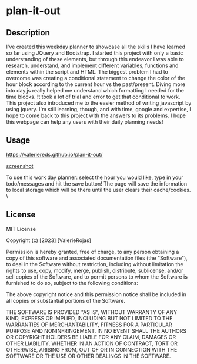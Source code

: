 # plan-it-out

## Description

I've created this weekday planner to showcase all the skills I have learned so far using JQuery and Bootstrap. I started this project with only a basic understanding of these elements, but through this endeavor I was able to research, understand, and implement different variables, functions and elements within the script and HTML. The biggest problem I had to overcome was creating a conditional statement to change the color of the hour block according to the current hour vs the past/present. Diving more into day.js really helped me understand which formatting I needed for the time blocks. !t took a lot of trial and error to get that conditional to work. This project also introduced me to the easier method of writing javascript by using jquery. I'm still learning, though, and with time, google and expertise, I hope to come back to this project with the answers to its problems. I hope this webpage can help any users with their daily planning needs!

## Usage

https://valeriereds.github.io/plan-it-out/

[screenshot](Assets/plan-it-out-screencapture.png)

To use this work day planner: select the hour you would like, type in your todo/messages and hit the save button! The page will save the information to local storage which will be there until the user clears their cache/cookies. \

## License

MIT License

Copyright (c) [2023] [ValerieRojas]

Permission is hereby granted, free of charge, to any person obtaining a copy
of this software and associated documentation files (the "Software"), to deal
in the Software without restriction, including without limitation the rights
to use, copy, modify, merge, publish, distribute, sublicense, and/or sell
copies of the Software, and to permit persons to whom the Software is
furnished to do so, subject to the following conditions:

The above copyright notice and this permission notice shall be included in all
copies or substantial portions of the Software.

THE SOFTWARE IS PROVIDED "AS IS", WITHOUT WARRANTY OF ANY KIND, EXPRESS OR
IMPLIED, INCLUDING BUT NOT LIMITED TO THE WARRANTIES OF MERCHANTABILITY,
FITNESS FOR A PARTICULAR PURPOSE AND NONINFRINGEMENT. IN NO EVENT SHALL THE
AUTHORS OR COPYRIGHT HOLDERS BE LIABLE FOR ANY CLAIM, DAMAGES OR OTHER
LIABILITY, WHETHER IN AN ACTION OF CONTRACT, TORT OR OTHERWISE, ARISING FROM,
OUT OF OR IN CONNECTION WITH THE SOFTWARE OR THE USE OR OTHER DEALINGS IN THE
SOFTWARE.